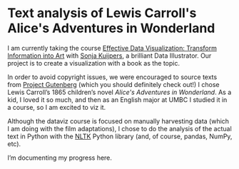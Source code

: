 # Text analysis of Lewis Carroll's Alice's Adventures in Wonderland 

I am currently taking the course [Effective Data Visualization: Transform Information into Art](https://www.domestika.org/en/courses/3069-effective-data-visualization-transform-information-into-art) with [Sonja Kuijpers](http://www.studioterp.nl), a brilliant Data Illustrator. Our project is to create a visualization with a book as the topic. 

In order to avoid copyright issues, we were encouraged to source texts from [Project Gutenberg](https://www.gutenberg.org) (which you should definitely check out!) I chose Lewis Carroll’s 1865 children’s novel *Alice's Adventures in Wonderland*. As a kid, I loved it so much, and then as an English major at UMBC I studied it in a course, so I am excited to viz it. 

Although the dataviz course is focused on manually harvesting data (which I am doing with the film adaptations), I chose to do the analysis of the actual text in Python with the [NLTK](https://www.nltk.org) Python library (and, of course, pandas, NumPy, etc).

I’m documenting my progress here. 
